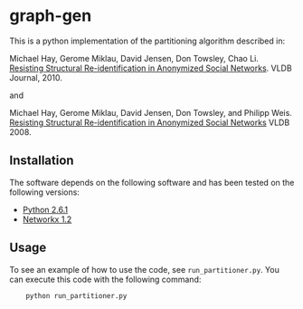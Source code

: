# graph-gen

This is a python implementation of the partitioning algorithm described in:

Michael Hay, Gerome Miklau, David Jensen, Don Towsley, Chao Li. [Resisting Structural Re-identification in Anonymized Social Networks](http://dx.doi.org/10.1007/s00778-010-0210-x). VLDB Journal, 2010.

and 

Michael Hay, Gerome Miklau, David Jensen, Don Towsley, and Philipp Weis. [Resisting Structural Re-identification in Anonymized Social Networks](http://www.vldb.org/pvldb/1/1453873.pdf)
VLDB 2008.


## Installation

The software depends on the following software and has been tested on the following versions:

- [Python 2.6.1](http://www.python.org/)
- [Networkx 1.2](http://networkx.lanl.gov/)

## Usage

To see an example of how to use the code, see `run_partitioner.py`.  You can execute this code with the following command:

		python run_partitioner.py 
